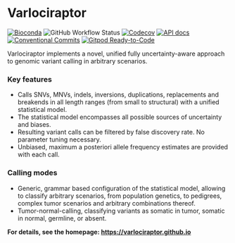 # Varlociraptor

[![Bioconda](https://img.shields.io/conda/dn/bioconda/varlociraptor?label=bioconda%20downloads)](https://bioconda.github.io/recipes/varlociraptor/README.html)
![GitHub Workflow Status](https://img.shields.io/github/actions/workflow/status/varlociraptor/varlociraptor/rust.yml?label=tests&branch=master)
[![Codecov](https://img.shields.io/codecov/c/github/varlociraptor/varlociraptor/master.svg?label=test%20coverage)](https://codecov.io/gh/varlociraptor/varlociraptor)
[![API docs](https://img.shields.io/badge/API-documentation-blue.svg)](https://docs.rs/varlociraptor)
[![Conventional Commits](https://img.shields.io/badge/Conventional%20Commits-1.0.0-yellow.svg)](https://conventionalcommits.org)
[![Gitpod Ready-to-Code](https://img.shields.io/badge/Gitpod-ready--to--code-blue?logo=gitpod)](https://gitpod.io/#https://github.com/varlociraptor/varlociraptor)

Varlociraptor implements a novel, unified fully uncertainty-aware approach to genomic variant calling in arbitrary scenarios. 

### Key features

* Calls SNVs, MNVs, indels, inversions, duplications, replacements and breakends in all length ranges (from small to structural) with a unified statistical model.
* The statistical model encompasses all possible sources of uncertainty and biases.
* Resulting variant calls can be filtered by false discovery rate. No parameter tuning necessary.
* Unbiased, maximum a posteriori allele frequency estimates are provided with each call.

### Calling modes

* Generic, grammar based configuration of the statistical model, allowing to classify arbitrary scenarios, from population genetics, to pedigrees, complex tumor scenarios and arbitrary combinations thereof.
* Tumor-normal-calling, classifying variants as somatic in tumor, somatic in normal, germline, or absent.

**For details, see the homepage: https://varlociraptor.github.io**
